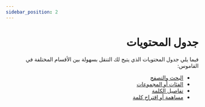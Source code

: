 ```yaml
---
sidebar_position: 2
---
```

<div dir="rtl">

# جدول المحتويات

فيما يلي جدول المحتويات الذي يتيح لك التنقل بسهولة بين الأقسام المختلفة في القاموس:

- [البحث والتصفح](./البحث%20والتصفح.md)
- [الفئات أو المجموعات](./الفئات%20أو%20المجموعات.md)
- [تفاصيل الكلمة](./تفاصيل%20الكلمة.md)
- [مساهمة أو اقتراح كلمة](./مساهمة%20أو%20اقتراح%20كلمة.md)

</div>

